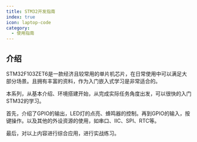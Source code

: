 ```yaml
---
title: STM32开发指南
index: true
icon: laptop-code
category:
  - 使用指南
---
```


## 介绍
STM32F103ZET6是一款经济且较常用的单片机芯片，在日常使用中可以满足大部分场景。且拥有丰富的资料，作为入门嵌入式学习是非常适合的。

本系列，从基本介绍、环境搭建开始，从完成实际任务角度出发，可以很快的入门STM32的学习。

首先，介绍了GPIO的输出，LED灯的点亮、蜂鸣器的控制。再到GPIO的输入，按键操作。以及其他的外设资源的使用，如串口、IIC、SPI、RTC等。

最后，对以上内容进行综合应用，进行实战练习。